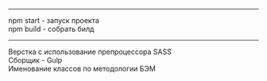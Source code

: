 
***
npm start - запуск проекта  
npm build - собрать билд  

***

Верстка с использование препроцессора SASS  
Сборщик - Gulp  
Именование классов по методологии БЭМ  
